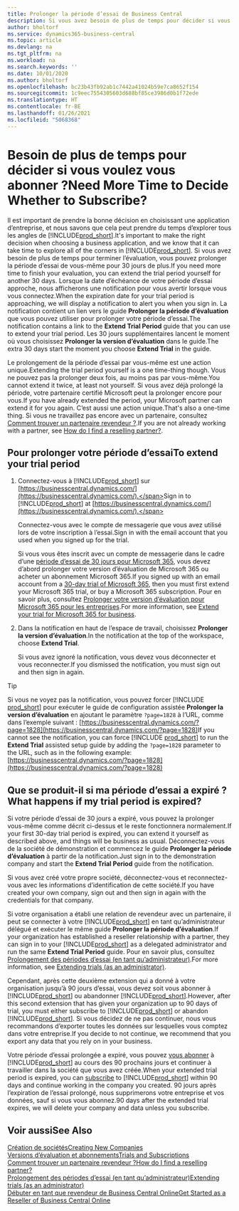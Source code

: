 ```yaml
---
title: Prolonger la période d’essai de Business Central
description: Si vous avez besoin de plus de temps pour décider si vous voulez vous abonner à Dynamics 365 Business Central, vous pouvez prolonger à une reprise votre version d’évaluation. Renseignez-vous sur les options qui s’offrent à vous.
author: bholtorf
ms.service: dynamics365-business-central
ms.topic: article
ms.devlang: na
ms.tgt_pltfrm: na
ms.workload: na
ms.search.keywords: ''
ms.date: 10/01/2020
ms.author: bholtorf
ms.openlocfilehash: bc23b43fb92ab1c7442a41024b59e7ca8652f154
ms.sourcegitcommit: 1c9eec7554305603d688bf85ce3986d0b1f72ede
ms.translationtype: HT
ms.contentlocale: fr-BE
ms.lasthandoff: 01/26/2021
ms.locfileid: "5068368"
---
```

# <a name="need-more-time-to-decide-whether-to-subscribe"></a><span data-ttu-id="b2542-104">Besoin de plus de temps pour décider si vous voulez vous abonner ?</span><span class="sxs-lookup"><span data-stu-id="b2542-104">Need More Time to Decide Whether to Subscribe?</span></span>

<span data-ttu-id="b2542-105">Il est important de prendre la bonne décision en choisissant une application d’entreprise, et nous savons que cela peut prendre du temps d’explorer tous les angles de [!INCLUDE[prod_short](includes/prod_short.md)].</span><span class="sxs-lookup"><span data-stu-id="b2542-105">It's important to make the right decision when choosing a business application, and we know that it can take time to explore all of the corners in [!INCLUDE[prod_short](includes/prod_short.md)].</span></span> <span data-ttu-id="b2542-106">Si vous avez besoin de plus de temps pour terminer l’évaluation, vous pouvez prolonger la période d’essai de vous-même pour 30 jours de plus.</span><span class="sxs-lookup"><span data-stu-id="b2542-106">If you need more time to finish your evaluation, you can extend the trial period yourself for another 30 days.</span></span> <span data-ttu-id="b2542-107">Lorsque la date d’échéance de votre période d’essai approche, nous afficherons une notification pour vous avertir lorsque vous vous connectez.</span><span class="sxs-lookup"><span data-stu-id="b2542-107">When the expiration date for your trial period is approaching, we will display a notification to alert you when you sign in.</span></span> <span data-ttu-id="b2542-108">La notification contient un lien vers le guide **Prolonger la période d’évaluation** que vous pouvez utiliser pour prolonger votre période d’essai.</span><span class="sxs-lookup"><span data-stu-id="b2542-108">The notification contains a link to the **Extend Trial Period** guide that you can use to extend your trial period.</span></span> <span data-ttu-id="b2542-109">Les 30 jours supplémentaires lancent le moment où vous choisissez **Prolonger la version d’évaluation** dans le guide.</span><span class="sxs-lookup"><span data-stu-id="b2542-109">The extra 30 days start the moment you choose **Extend Trial** in the guide.</span></span>

<span data-ttu-id="b2542-110">Le prolongement de la période d’essai par vous-même est une action unique.</span><span class="sxs-lookup"><span data-stu-id="b2542-110">Extending the trial period yourself is a one time-thing though.</span></span> <span data-ttu-id="b2542-111">Vous ne pouvez pas la prolonger deux fois, au moins pas par vous-même.</span><span class="sxs-lookup"><span data-stu-id="b2542-111">You cannot extend it twice, at least not yourself.</span></span> <span data-ttu-id="b2542-112">Si vous avez déjà prolongé la période, votre partenaire certifié Microsoft peut la prolonger encore pour vous.</span><span class="sxs-lookup"><span data-stu-id="b2542-112">If you have already extended the period, your Microsoft partner can extend it for you again.</span></span> <span data-ttu-id="b2542-113">C’est aussi une action unique.</span><span class="sxs-lookup"><span data-stu-id="b2542-113">That's also a one-time thing.</span></span> <span data-ttu-id="b2542-114">Si vous ne travaillez pas encore avec un partenaire, consultez [Comment trouver un partenaire revendeur ?](across-faq.md#findpartner).</span><span class="sxs-lookup"><span data-stu-id="b2542-114">If you are not already working with a partner, see [How do I find a reselling partner?](across-faq.md#findpartner).</span></span>  

## <a name="to-extend-your-trial-period"></a><span data-ttu-id="b2542-115">Pour prolonger votre période d’essai</span><span class="sxs-lookup"><span data-stu-id="b2542-115">To extend your trial period</span></span>

1. <span data-ttu-id="b2542-116">Connectez-vous à [!INCLUDE[prod_short](includes/prod_short.md)] sur [https://businesscentral.dynamics.com/](https://businesscentral.dynamics.com/).</span><span class="sxs-lookup"><span data-stu-id="b2542-116">Sign in to [!INCLUDE[prod_short](includes/prod_short.md)] at [https://businesscentral.dynamics.com/](https://businesscentral.dynamics.com/).</span></span>

    <span data-ttu-id="b2542-117">Connectez-vous avec le compte de messagerie que vous avez utilisé lors de votre inscription à l’essai.</span><span class="sxs-lookup"><span data-stu-id="b2542-117">Sign in with the email account that you used when you signed up for the trial.</span></span>  

    <span data-ttu-id="b2542-118">Si vous vous êtes inscrit avec un compte de messagerie dans le cadre d’une [période d’essai de 30 jours pour Microsoft 365](/microsoft-365/commerce/sign-up-for-office-365-trial), vous devez d’abord prolonger votre version d’évaluation de Microsoft 365 ou acheter un abonnement Microsoft 365.</span><span class="sxs-lookup"><span data-stu-id="b2542-118">If you signed up with an email account from a [30-day trial of Microsoft 365](/microsoft-365/commerce/sign-up-for-office-365-trial), then you must first extend your Microsoft 365 trial, or buy a Microsoft 365 subscription.</span></span> <span data-ttu-id="b2542-119">Pour en savoir plus, consultez [Prolonger votre version d’évaluation pour Microsoft 365 pour les entreprises](/microsoft-365/commerce/extend-your-trial).</span><span class="sxs-lookup"><span data-stu-id="b2542-119">For more information, see [Extend your trial for Microsoft 365 for business](/microsoft-365/commerce/extend-your-trial).</span></span>
2. <span data-ttu-id="b2542-120">Dans la notification en haut de l’espace de travail, choisissez **Prolonger la version d’évaluation**.</span><span class="sxs-lookup"><span data-stu-id="b2542-120">In the notification at the top of the workspace, choose **Extend Trial**.</span></span>

    <span data-ttu-id="b2542-121">Si vous avez ignoré la notification, vous devez vous déconnecter et vous reconnecter.</span><span class="sxs-lookup"><span data-stu-id="b2542-121">If you dismissed the notification, you must sign out and then sign in again.</span></span>

> [!TIP]
> <span data-ttu-id="b2542-122">Si vous ne voyez pas la notification, vous pouvez forcer [!INCLUDE [prod_short](includes/prod_short.md)] pour exécuter le guide de configuration assistée **Prolonger la version d’évaluation** en ajoutant le paramètre ```?page=1828``` à l’URL, comme dans l’exemple suivant : [https://businesscentral.dynamics.com/?page=1828](https://businesscentral.dynamics.com/?page=1828)</span><span class="sxs-lookup"><span data-stu-id="b2542-122">If you cannot see the notification, you can force [!INCLUDE [prod_short](includes/prod_short.md)] to run the **Extend Trial** assisted setup guide by adding the ```?page=1828``` parameter to the URL, such as in the following example: [https://businesscentral.dynamics.com/?page=1828](https://businesscentral.dynamics.com/?page=1828)</span></span>

## <a name="what-happens-if-my-trial-period-is-expired"></a><span data-ttu-id="b2542-123">Que se produit-il si ma période d’essai a expiré ?</span><span class="sxs-lookup"><span data-stu-id="b2542-123">What happens if my trial period is expired?</span></span>

<span data-ttu-id="b2542-124">Si votre période d’essai de 30 jours a expiré, vous pouvez la prolonger vous-même comme décrit ci-dessus et le reste fonctionnera normalement.</span><span class="sxs-lookup"><span data-stu-id="b2542-124">If your first 30-day trial period is expired, you can extend it yourself as described above, and things will be business as usual.</span></span> <span data-ttu-id="b2542-125">Déconnectez-vous de la société de démonstration et commencez le guide **Prolonger la période d’évaluation** à partir de la notification.</span><span class="sxs-lookup"><span data-stu-id="b2542-125">Just sign in to the demonstration company and start the **Extend Trial Period** guide from the notification.</span></span>  

<span data-ttu-id="b2542-126">Si vous avez créé votre propre société, déconnectez-vous et reconnectez-vous avec les informations d’identification de cette société.</span><span class="sxs-lookup"><span data-stu-id="b2542-126">If you have created your own company, sign out and then sign in again with the credentials for that company.</span></span>  

<span data-ttu-id="b2542-127">Si votre organisation a établi une relation de revendeur avec un partenaire, il peut se connecter à votre [!INCLUDE[prod_short](includes/prod_short.md)] en tant qu’administrateur délégué et exécuter le même guide **Prolonger la période d’évaluation**.</span><span class="sxs-lookup"><span data-stu-id="b2542-127">If your organization has established a reseller relationship with a partner, they can sign in to your [!INCLUDE[prod_short](includes/prod_short.md)] as a delegated administrator and run the same **Extend Trial Period** guide.</span></span> <span data-ttu-id="b2542-128">Pour en savoir plus, consultez [Prolongement des périodes d’essai (en tant qu’administrateur)](/dynamics365/business-central/dev-itpro/administration/tenant-administration#extending-trials).</span><span class="sxs-lookup"><span data-stu-id="b2542-128">For more information, see [Extending trials (as an administrator)](/dynamics365/business-central/dev-itpro/administration/tenant-administration#extending-trials).</span></span>  

<span data-ttu-id="b2542-129">Cependant, après cette deuxième extension qui a donné à votre organisation jusqu’à 90 jours d’essai, vous devez soit vous abonner à [!INCLUDE[prod_short](includes/prod_short.md)] ou abandonner [!INCLUDE[prod_short](includes/prod_short.md)].</span><span class="sxs-lookup"><span data-stu-id="b2542-129">However, after this second extension that has given your organization up to 90 days of trial, you must either subscribe to [!INCLUDE[prod_short](includes/prod_short.md)] or abandon [!INCLUDE[prod_short](includes/prod_short.md)].</span></span> <span data-ttu-id="b2542-130">Si vous décidez de ne pas continuer, nous vous recommandons d’exporter toutes les données sur lesquelles vous comptez dans votre entreprise.</span><span class="sxs-lookup"><span data-stu-id="b2542-130">If you decide to not continue, we recommend that you export any data that you rely on in your business.</span></span>

<span data-ttu-id="b2542-131">Votre période d’essai prolongée a expiré, vous pouvez [vous abonner](https://go.microsoft.com/fwlink/?linkid=828659) à [!INCLUDE[prod_short](includes/prod_short.md)] au cours des 90 prochains jours et continuer à travailler dans la société que vous avez créée.</span><span class="sxs-lookup"><span data-stu-id="b2542-131">When your extended trial period is expired, you can [subscribe](https://go.microsoft.com/fwlink/?linkid=828659) to [!INCLUDE[prod_short](includes/prod_short.md)] within 90 days and continue working in the company you created.</span></span> <span data-ttu-id="b2542-132">90 jours après l’expiration de l’essai prolongé, nous supprimerons votre entreprise et vos données, sauf si vous vous abonnez.</span><span class="sxs-lookup"><span data-stu-id="b2542-132">90 days after the extended trial expires, we will delete your company and data unless you subscribe.</span></span>  

## <a name="see-also"></a><span data-ttu-id="b2542-133">Voir aussi</span><span class="sxs-lookup"><span data-stu-id="b2542-133">See Also</span></span>

[<span data-ttu-id="b2542-134">Création de sociétés</span><span class="sxs-lookup"><span data-stu-id="b2542-134">Creating New Companies</span></span>](about-new-company.md)  
[<span data-ttu-id="b2542-135">Versions d’évaluation et abonnements</span><span class="sxs-lookup"><span data-stu-id="b2542-135">Trials and Subscriptions</span></span>](across-preview.md)  
[<span data-ttu-id="b2542-136">Comment trouver un partenaire revendeur ?</span><span class="sxs-lookup"><span data-stu-id="b2542-136">How do I find a reselling partner?</span></span>](across-faq.md#findpartner)  
[<span data-ttu-id="b2542-137">Prolongement des périodes d’essai (en tant qu’administrateur)</span><span class="sxs-lookup"><span data-stu-id="b2542-137">Extending trials (as an administrator)</span></span>](/dynamics365/business-central/dev-itpro/administration/tenant-administration#extending-trials)  
[<span data-ttu-id="b2542-138">Débuter en tant que revendeur de Business Central Online</span><span class="sxs-lookup"><span data-stu-id="b2542-138">Get Started as a Reseller of Business Central Online</span></span>](/dynamics365/business-central/dev-itpro/administration/get-started-online)  
